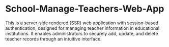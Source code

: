 # School-Manage-Teachers-Web-App

This is a server-side rendered (SSR) web application with session-based authentication, designed for managing teacher information in educational institutions. It enables administrators to securely add, update, and delete teacher records through an intuitive interface.